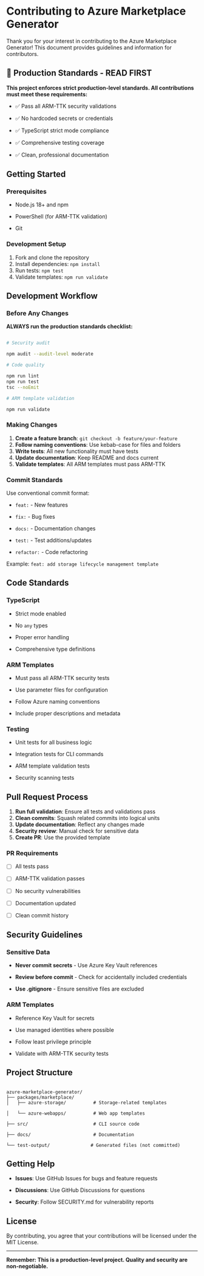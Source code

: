 # Contributing to Azure Marketplace Generator

Thank you for your interest in contributing to the Azure Marketplace Generator! This document provides guidelines and information for contributors.

## 🚨 Production Standards - READ FIRST

**This project enforces strict production-level standards. All contributions must meet these requirements:**

- ✅ Pass all ARM-TTK security validations

- ✅ No hardcoded secrets or credentials

- ✅ TypeScript strict mode compliance

- ✅ Comprehensive testing coverage

- ✅ Clean, professional documentation

## Getting Started

### Prerequisites

- Node.js 18+ and npm

- PowerShell (for ARM-TTK validation)

- Git

### Development Setup

1. Fork and clone the repository
2. Install dependencies: `npm install`
3. Run tests: `npm test`
4. Validate templates: `npm run validate`

## Development Workflow

### Before Any Changes

**ALWAYS run the production standards checklist:**

```bash

# Security audit

npm audit --audit-level moderate

# Code quality

npm run lint
npm run test
tsc --noEmit

# ARM template validation

npm run validate

```

### Making Changes

1. **Create a feature branch**: `git checkout -b feature/your-feature`
2. **Follow naming conventions**: Use kebab-case for files and folders
3. **Write tests**: All new functionality must have tests
4. **Update documentation**: Keep README and docs current
5. **Validate templates**: All ARM templates must pass ARM-TTK

### Commit Standards

Use conventional commit format:

- `feat:` - New features

- `fix:` - Bug fixes

- `docs:` - Documentation changes

- `test:` - Test additions/updates

- `refactor:` - Code refactoring

Example: `feat: add storage lifecycle management template`

## Code Standards

### TypeScript

- Strict mode enabled

- No `any` types

- Proper error handling

- Comprehensive type definitions

### ARM Templates

- Must pass all ARM-TTK security tests

- Use parameter files for configuration

- Follow Azure naming conventions

- Include proper descriptions and metadata

### Testing

- Unit tests for all business logic

- Integration tests for CLI commands

- ARM template validation tests

- Security scanning tests

## Pull Request Process

1. **Run full validation**: Ensure all tests and validations pass
2. **Clean commits**: Squash related commits into logical units
3. **Update documentation**: Reflect any changes made
4. **Security review**: Manual check for sensitive data
5. **Create PR**: Use the provided template

### PR Requirements

- [ ] All tests pass

- [ ] ARM-TTK validation passes

- [ ] No security vulnerabilities

- [ ] Documentation updated

- [ ] Clean commit history

## Security Guidelines

### Sensitive Data

- **Never commit secrets** - Use Azure Key Vault references

- **Review before commit** - Check for accidentally included credentials

- **Use .gitignore** - Ensure sensitive files are excluded

### ARM Templates

- Reference Key Vault for secrets

- Use managed identities where possible

- Follow least privilege principle

- Validate with ARM-TTK security tests

## Project Structure

```

azure-marketplace-generator/
├── packages/marketplace/
│   ├── azure-storage/          # Storage-related templates

│   └── azure-webapps/          # Web app templates

├── src/                        # CLI source code

├── docs/                       # Documentation

└── test-output/               # Generated files (not committed)

```

## Getting Help

- **Issues**: Use GitHub Issues for bugs and feature requests

- **Discussions**: Use GitHub Discussions for questions

- **Security**: Follow SECURITY.md for vulnerability reports

## License

By contributing, you agree that your contributions will be licensed under the MIT License.

---


**Remember: This is a production-level project. Quality and security are non-negotiable.**
